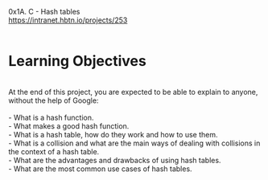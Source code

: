 0x1A. C - Hash tables<br>
https://intranet.hbtn.io/projects/253<br>
<br>
# Learning Objectives<br>
<br>
At the end of this project, you are expected to be able to explain to anyone, without the help of Google:<br>
<br>
- What is a hash function.<br>
- What makes a good hash function.<br>
- What is a hash table, how do they work and how to use them.<br>
- What is a collision and what are the main ways of dealing with collisions in the context of a hash table.<br>
- What are the advantages and drawbacks of using hash tables.<br>
- What are the most common use cases of hash tables.<br>
<br>
